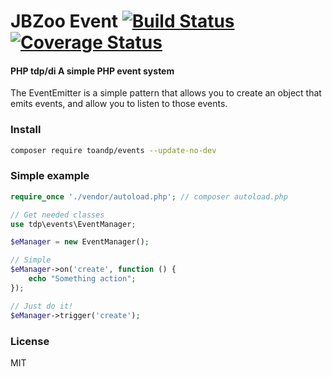 # JBZoo Event  [![Build Status](https://travis-ci.org/JBZoo/Event.svg?branch=master)](https://travis-ci.org/JBZoo/Event)      [![Coverage Status](https://coveralls.io/repos/JBZoo/Event/badge.svg?branch=master&service=github)](https://coveralls.io/github/JBZoo/Event?branch=master)

#### PHP tdp/di A simple PHP event system

The EventEmitter is a simple pattern that allows you to create an object that emits events, and allow you to listen to those events.

### Install
```sh
composer require toandp/events --update-no-dev
```

### Simple example
```php
require_once './vendor/autoload.php'; // composer autoload.php

// Get needed classes
use tdp\events\EventManager;

$eManager = new EventManager();

// Simple
$eManager->on('create', function () {
    echo "Something action";
});

// Just do it!
$eManager->trigger('create');
```

### License

MIT